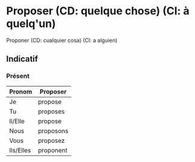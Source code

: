# Proposer (CD: quelque chose) (CI: à quelq'un)

Proponer (CD: cualquier cosa) (CI: a alguien)
## Indicatif

### Présent
|Pronom|Proposer|
|-|-|
|Je|propose|
|Tu|proposes|
|Il/Elle|propose|
|Nous|proposons|
|Vous|proposez|
|Ils/Elles|proponent|
